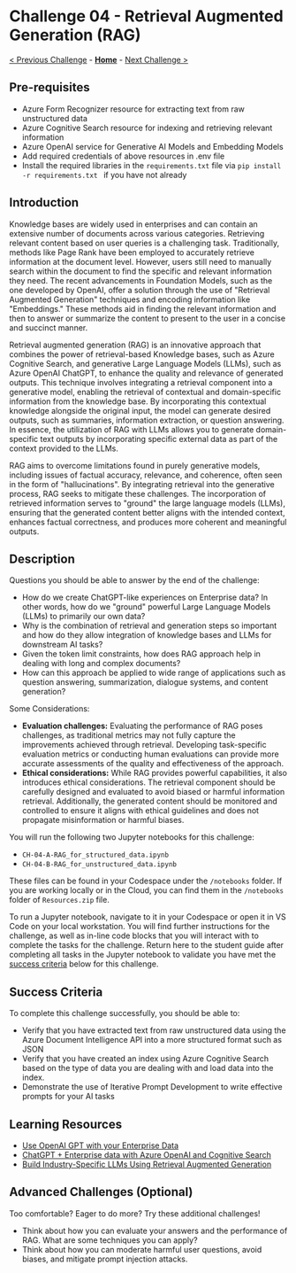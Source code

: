 # Challenge 04 - Retrieval Augmented Generation (RAG) 

[< Previous Challenge](./Challenge-03.md) - **[Home](../README.md)** - [Next Challenge >](./Challenge-05.md)

## Pre-requisites 

- Azure Form Recognizer resource for extracting text from raw unstructured data
- Azure Cognitive Search resource for indexing and retrieving relevant information
- Azure OpenAI service for Generative AI Models and Embedding Models
- Add required credentials of above resources in .env file 
- Install the required libraries in the `requirements.txt` file via ```pip install -r requirements.txt ``` if you have not already

## Introduction

Knowledge bases are widely used in enterprises and can contain an extensive number of documents across various categories. Retrieving relevant content based on user queries is a challenging task. Traditionally, methods like Page Rank have been employed to accurately retrieve information at the document level. However, users still need to manually search within the document to find the specific and relevant information they need. The recent advancements in Foundation Models, such as the one developed by OpenAI, offer a solution through the use of "Retrieval Augmented Generation" techniques and encoding information like "Embeddings." These methods aid in finding the relevant information and then to answer or summarize the content to present to the user in a concise and succinct manner.

Retrieval augmented generation (RAG) is an innovative approach that combines the power of retrieval-based Knowledge bases, such as Azure Cognitive Search, and generative Large Language Models (LLMs), such as Azure OpenAI ChatGPT, to enhance the quality and relevance of generated outputs. This technique involves integrating a retrieval component into a generative model, enabling the retrieval of contextual and domain-specific information from the knowledge base. By incorporating this contextual knowledge alongside the original input, the model can generate desired outputs, such as summaries, information extraction, or question answering. In essence, the utilization of RAG with LLMs allows you to generate domain-specific text outputs by incorporating specific external data as part of the context provided to the LLMs.

RAG aims to overcome limitations found in purely generative models, including issues of factual accuracy, relevance, and coherence, often seen in the form of "hallucinations". By integrating retrieval into the generative process, RAG seeks to mitigate these challenges. The incorporation of retrieved information serves to "ground" the large language models (LLMs), ensuring that the generated content better aligns with the intended context, enhances factual correctness, and produces more coherent and meaningful outputs.

## Description

Questions you should be able to answer by the end of the challenge:

- How do we create ChatGPT-like experiences on Enterprise data? In other words, how do we "ground" powerful Large Language Models (LLMs) to primarily our own data?
- Why is the combination of retrieval and generation steps so important and how do they allow integration of knowledge bases and LLMs for downstream AI tasks?
- Given the token limit constraints, how does RAG approach help in dealing with long and complex documents?
- How can this approach be applied to wide range of applications such as question answering, summarization, dialogue systems, and content generation?

Some Considerations:

- **Evaluation challenges:** Evaluating the performance of RAG poses challenges, as traditional metrics may not fully capture the improvements achieved through retrieval. Developing task-specific evaluation metrics or conducting human evaluations can provide more accurate assessments of the quality and effectiveness of the approach.
- **Ethical considerations:** While RAG provides powerful capabilities, it also introduces ethical considerations. The retrieval component should be carefully designed and evaluated to avoid biased or harmful information retrieval. Additionally, the generated content should be monitored and controlled to ensure it aligns with ethical guidelines and does not propagate misinformation or harmful biases.

You will run the following two Jupyter notebooks for this challenge:

- `CH-04-A-RAG_for_structured_data.ipynb` 
- `CH-04-B-RAG_for_unstructured_data.ipynb`

These files can be found in your Codespace under the `/notebooks` folder. 
If you are working locally or in the Cloud, you can find them in the `/notebooks` folder of `Resources.zip` file. 

To run a Jupyter notebook, navigate to it in your Codespace or open it in VS Code on your local workstation. You will find further instructions for the challenge, as well as in-line code blocks that you will interact with to complete the tasks for the challenge.  Return here to the student guide after completing all tasks in the Jupyter notebook to validate you have met the [success criteria](#success-criteria) below for this challenge.

## Success Criteria

To complete this challenge successfully, you should be able to:
- Verify that you have extracted text from raw unstructured data using the Azure Document Intelligence API into a more structured format such as JSON
- Verify that you have created an index using Azure Cognitive Search based on the type of data you are dealing with and load data into the index.
- Demonstrate the use of Iterative Prompt Development to write effective prompts for your AI tasks


## Learning Resources

- [Use OpenAI GPT with your Enterprise Data](https://techcommunity.microsoft.com/t5/startups-at-microsoft/use-openai-gpt-with-your-enterprise-data/ba-p/3817141)
- [ChatGPT + Enterprise data with Azure OpenAI and Cognitive Search](https://github.com/Azure-Samples/azure-search-openai-demo)
- [Build Industry-Specific LLMs Using Retrieval Augmented Generation](https://towardsdatascience.com/build-industry-specific-llms-using-retrieval-augmented-generation-af9e98bb6f68)

## Advanced Challenges (Optional)

Too comfortable?  Eager to do more?  Try these additional challenges!

- Think about how you can evaluate your answers and the performance of RAG. What are some techniques you can apply?
- Think about how you can moderate harmful user questions, avoid biases, and mitigate prompt injection attacks.
